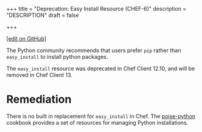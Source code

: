 +++
title = "Deprecation: Easy Install Resource (CHEF-6)"
description = "DESCRIPTION"
draft = false




  
    
    
    
    
+++    

[\[edit on
GitHub\]](https://github.com/chef/chef-web-docs/blob/master/chef_master/source/deprecations_easy_install.rst)

<meta name="robots" content="noindex">

The Python community recommends that users prefer `pip` rather than
`easy_install` to install python packages.

The `easy_install` resource was deprecated in Chef Client 12.10, and
will be removed in Chef Client 13.

Remediation
===========

There is no built in replacement for `easy_install` in Chef. The
[poise-python](https://supermarket.chef.io/cookbooks/poise-python)
cookbook provides a set of resources for managing Python installations.

